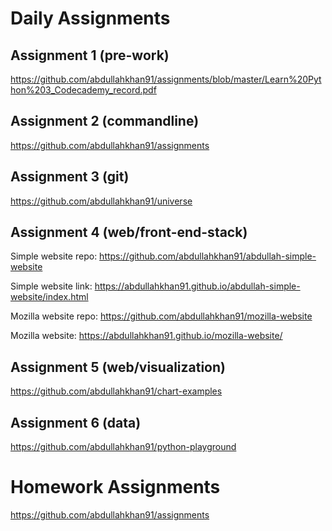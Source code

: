 # Daily Assignments

## Assignment 1 (pre-work)
https://github.com/abdullahkhan91/assignments/blob/master/Learn%20Python%203_Codecademy_record.pdf

## Assignment 2 (commandline)
https://github.com/abdullahkhan91/assignments

## Assignment 3 (git) 
https://github.com/abdullahkhan91/universe

## Assignment 4 (web/front-end-stack)
Simple website repo: https://github.com/abdullahkhan91/abdullah-simple-website  

Simple website link: https://abdullahkhan91.github.io/abdullah-simple-website/index.html

Mozilla website repo: https://github.com/abdullahkhan91/mozilla-website  

Mozilla website: https://abdullahkhan91.github.io/mozilla-website/

## Assignment 5 (web/visualization)
https://github.com/abdullahkhan91/chart-examples

## Assignment 6 (data)
https://github.com/abdullahkhan91/python-playground

# Homework Assignments
https://github.com/abdullahkhan91/assignments
